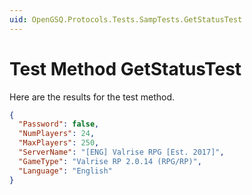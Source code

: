 ```yaml
---
uid: OpenGSQ.Protocols.Tests.SampTests.GetStatusTest
---
```


# Test Method GetStatusTest

Here are the results for the test method.

```json
{
  "Password": false,
  "NumPlayers": 24,
  "MaxPlayers": 250,
  "ServerName": "[ENG] Valrise RPG [Est. 2017]",
  "GameType": "Valrise RP 2.0.14 (RPG/RP)",
  "Language": "English"
}
```
